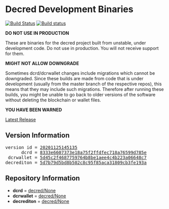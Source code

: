 
# Decred Development Binaries

[![Build Status](https://travis-ci.org/matheusd/decred-weekly-builds.svg?branch=v20201125145135)](https://travis-ci.org/matheusd/decred-weekly-builds) [![Build status](https://ci.appveyor.com/api/projects/status/hncgrnv0xuqb6s3c/branch/master?svg=true)](https://ci.appveyor.com/project/matheusd/decred-weekly-builds/branch/master)


**DO NOT USE IN PRODUCTION**

These are binaries for the decred project built from unstable, under development
code. Do not use in production. You will not receive support for them.

**MIGHT NOT ALLOW DOWNGRADE**

Sometimes dcrd/dcrwallet changes include migrations which cannot be downgraded.
Since these builds are made from code that is under development (usually from
the master branch of the respective repos), this means that they may include such
migrations. Therefore after running these builds, you might be unable to go back
to older versions of the software without deleting the blockchain or wallet
files.

**YOU HAVE BEEN WARNED**

[Latest Release](https://github.com/matheusd/decred-weekly-builds/releases/latest)

## Version Information

<pre>
version id = <a href="https://github.com/matheusd/decred-weekly-builds/releases/tag/v20201125145135">20201125145135</a>
      dcrd = <a href="https://github.com/decred/dcrd/commits/8333e6607373e18a75f2ffdfec718a76599d785e">8333e6607373e18a75f2ffdfec718a76599d785e</a>
 dcrwallet = <a href="https://github.com/decred/dcrwallet/commits/5d45c2f4687759764b8be1aee4c4b223a06648c7">5d45c2f4687759764b8be1aee4c4b223a06648c7</a>
decrediton = <a href="https://github.com/decred/decrediton/commits/5d7b79d5bd8b502c8c95f85aca31809cb3fe193a">5d7b79d5bd8b502c8c95f85aca31809cb3fe193a</a>
</pre>

## Repository Information

- **dcrd** = [decred/None](https://github.com/decred/dcrd)
- **dcrwallet** = [decred/None](https://github.com/decred/dcrwallet)
- **decrediton** = [decred/None](https://github.com/decred/decrediton)


